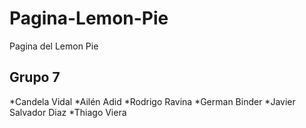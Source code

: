 # Pagina-Lemon-Pie
Pagina del Lemon Pie
## Grupo 7
*Candela Vidal
*Ailén Adid
*Rodrigo Ravina
*German Binder
*Javier Salvador Diaz
*Thiago Viera
